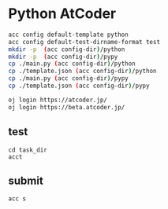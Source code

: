 # Python AtCoder


```bash
acc config default-template python
acc config default-test-dirname-format test
mkdir -p  (acc config-dir)/python
mkdir -p  (acc config-dir)/pypy
cp ./main.py (acc config-dir)/python
cp ./template.json (acc config-dir)/python
cp ./main.py (acc config-dir)/pypy
cp ./template.json (acc config-dir)/pypy
```


```bash
oj login https://atcoder.jp/
oj login https://beta.atcoder.jp/
```


## test

```
cd task_dir
acct
```

## submit

```
acc s
```